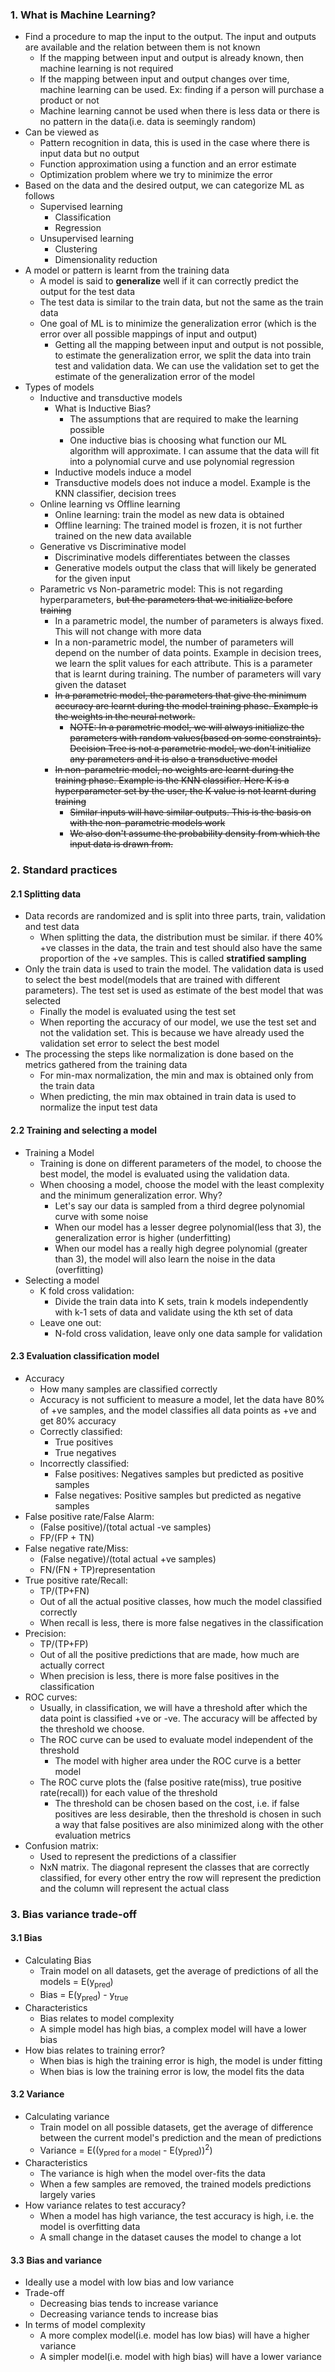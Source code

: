 

### 1. What is Machine Learning?
- Find a procedure to map the input to the output. The input and outputs are available and the relation between them is not known
	- If the mapping between input and output is already known, then machine learning is not required
	- If the mapping between input and output changes over time, machine learning can be used. Ex: finding if a person will purchase a product or not
	- Machine learning cannot be used when there is less data or there is no pattern in the data(i.e. data is seemingly random)
- Can be viewed as
	- Pattern recognition in data, this is used in the case where there is input data but no output 
	- Function approximation using a function and an error estimate
	- Optimization problem where we try to minimize the error
- Based on the data and the desired output, we can categorize ML as follows
	- Supervised learning 
		- Classification
		- Regression
	- Unsupervised learning
		- Clustering
		- Dimensionality reduction
- A model or pattern is learnt from the training data
	- A model is said to **generalize** well if it can correctly predict the output for the test data
	- The test data is similar to the train data, but not the same as the train data
	- One goal of ML is to minimize the generalization error (which is the error over all possible mappings of input and output)
		- Getting all the mapping between input and output is not possible, to estimate the generalization error, we split the data into train test and validation data. We can use the validation set to get the estimate of the generalization error of the model 
- Types of models
	- Inductive and transductive models
		- What is Inductive Bias?
			- The assumptions that are required to make the learning possible
			- One inductive bias is choosing what function our ML algorithm will approximate. I can assume that the data will fit into a polynomial curve and use polynomial regression
		- Inductive models induce a model
		- Transductive models does not induce a model. Example is the KNN classifier, decision trees
	- Online learning vs Offline learning
		- Online learning: train the model as new data is obtained
		- Offline learning: The trained model is frozen, it is not further trained on the new data available
	- Generative vs Discriminative model
		- Discriminative models differentiates between the classes
		- Generative models output the class that will likely be generated for the given input 
	- Parametric vs Non-parametric model: This is not regarding hyperparameters, ~~but the parameters that we initialize before training~~
		- In a parametric model, the number of parameters is always fixed. This will not change with more data
		- In a non-parametric model, the number of parameters will depend on the number of data points. Example in decision trees, we learn the split values for each attribute. This is a parameter that is learnt during training. The number of parameters will vary given the dataset
		- ~~In a parametric model, the parameters that give the minimum accuracy are learnt during the model training phase. Example is the weights in the neural network.~~
			- ~~NOTE: In a parametric model, we will always initialize the parameters with random values(based on some constraints). Decision Tree is not a parametric model, we don't initialize any parameters and it is also a transductive model~~
		- ~~In non-parametric model, no weights are learnt during the training phase. Example is the KNN classifier. Here K is a hyperparameter set by the user, the K value is not learnt during training~~
			- ~~Similar inputs will have similar outputs. This is the basis on with the non-parametric models work~~
			- ~~We also don't assume the probability density from which the input data is drawn from.~~ 

### 2. Standard practices
#### 2.1 Splitting data 
- Data records are randomized and is split into three parts, train, validation and test data
	- When splitting the data, the distribution must be similar. if there 40% +ve classes in the data, the train and test should also have the same proportion of the +ve samples. This is called **stratified sampling**
- Only the train data is used to train the model. The validation data is used to select the best model(models that are trained with different parameters). The test set is used as estimate of the best model that was selected
	- Finally the model is evaluated using the test set
	- When reporting the accuracy of our model, we use the test set and not the validation set. This is because we have already used the validation set error to select the best model
- The processing the steps like normalization is done based on the metrics gathered from the training data
	- For min-max normalization, the min and max is obtained only from the train data 
	- When predicting, the min max obtained in train data is used to normalize the input test data
#### 2.2 Training and selecting a model
- Training a Model
	- Training is done on different parameters of the model, to choose the best model, the model is evaluated using the validation data. 
	- When choosing a model, choose the model with the least complexity and the minimum generalization error. Why?
		- Let's say our data is sampled from a third degree polynomial curve with some noise
		- When our model has a lesser degree polynomial(less that 3), the generalization error is higher (underfitting)
		- When our model has a really high degree polynomial (greater than 3), the model will also learn the noise in the data (overfitting)
- Selecting a model
	- K fold cross validation: 
		- Divide the train data into K sets, train k models independently with k-1 sets of data and validate using the kth set of data
	- Leave one out: 
		- N-fold cross validation, leave only one data sample for validation
#### 2.3 Evaluation classification model
- Accuracy
	- How many samples are classified correctly 
	- Accuracy is not sufficient to measure a model, let the data have 80% of +ve samples, and the model classifies all data points as +ve and get 80% accuracy
	- Correctly classified: 
		- True positives
		- True negatives
	- Incorrectly classified: 
		- False positives: Negatives samples but predicted as positive samples
		- False negatives: Positive samples but predicted as negative samples
- False positive rate/False Alarm:
	- (False positive)/(total actual -ve samples)
	- FP/(FP + TN)
- False negative rate/Miss:
	- (False negative)/(total actual +ve samples)
	- FN/(FN + TP)representation
- True positive rate/Recall:
	- TP/(TP+FN)
	- Out of all the actual positive classes, how much the model classified correctly
	- When recall is less, there is more false negatives in the classification
- Precision:
	- TP/(TP+FP)
	- Out of all the positive predictions that are made, how much are actually correct
	- When precision is less, there is more false positives in the classification
- ROC curves: 
	- Usually, in classification, we will have a threshold after which the data point is classified +ve or -ve. The accuracy will be affected by the threshold we choose. 
	- The ROC curve can be used to evaluate model independent of the threshold
		- The model with higher area under the ROC curve is a better model
	- The ROC curve plots the (false positive rate(miss), true positive rate(recall)) for each value of the threshold
		- The threshold can be chosen based on the cost, i.e. if false positives are less desirable, then the threshold is chosen in such a way that false positives are also minimized along with the other evaluation metrics 
- Confusion matrix:
	- Used to represent the predictions of a classifier
	- NxN matrix. The diagonal represent the classes that are correctly classified, for every other entry the row will represent the prediction and the column will represent the actual class

### 3. Bias variance trade-off
#### 3.1 Bias
- Calculating Bias
	- Train model on all datasets, get the average of predictions of all the models = E(y<sub>pred</sub>)
	- Bias = E(y<sub>pred</sub>) - y<sub>true</sub>
- Characteristics
	- Bias relates to model complexity
	- A simple model has high bias, a complex model will have a lower bias
- How bias relates to training error?
	- When bias is high the training error is high, the model is under fitting
	- When bias is low the training error is low, the model fits the data 
#### 3.2 Variance
- Calculating variance
	- Train model on all possible datasets, get the average of difference between the current model's prediction and the mean of predictions
	- Variance = E((y<sub>pred for a model</sub> - E(y<sub>pred</sub>))<sup>2</sup>)
- Characteristics
	- The variance is high when the model over-fits the data
	- When a few samples are removed, the trained models predictions largely varies 
- How variance relates to test accuracy?
	- When a model has high variance, the test accuracy is high, i.e. the model is overfitting data
	- A small change in the dataset causes the model to change a lot 
#### 3.3 Bias and variance 
- Ideally use a model with low bias and low variance
- Trade-off 
	- Decreasing bias tends to increase variance
	- Decreasing variance tends to increase bias
- In terms of model complexity
	- A more complex model(i.e. model has low bias) will have a higher variance
	- A simpler model(i.e. model with high bias) will have a lower variance
